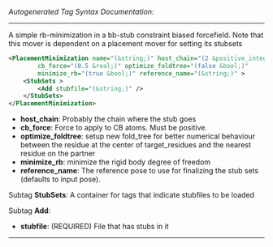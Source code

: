 <!-- THIS IS AN AUTOGENERATED FILE: Don't edit it directly, instead change the schema definition in the code itself. -->

_Autogenerated Tag Syntax Documentation:_

---
A simple rb-minimization in a bb-stub constraint biased forcefield. Note that this mover is dependent on a placement mover for setting its stubsets

```xml
<PlacementMinimization name="(&string;)" host_chain="(2 &positive_integer;)"
        cb_force="(0.5 &real;)" optimize_foldtree="(false &bool;)"
        minimize_rb="(true &bool;)" reference_name="(&string;)" >
    <StubSets >
        <Add stubfile="(&string;)" />
    </StubSets>
</PlacementMinimization>
```

-   **host_chain**: Probably the chain where the stub goes
-   **cb_force**: Force to apply to CB atoms.  Must be positive.
-   **optimize_foldtree**: setup new fold_tree for better numerical behaviour between the residue at the center of target_residues and the nearest residue on the partner
-   **minimize_rb**: minimize the rigid body degree of freedom
-   **reference_name**: The reference pose to use for finalizing the stub sets (defaults to input pose).


Subtag **StubSets**:   A container for tags that indicate stubfiles to be loaded



Subtag **Add**:   

-   **stubfile**: (REQUIRED) File that has stubs in it

---
